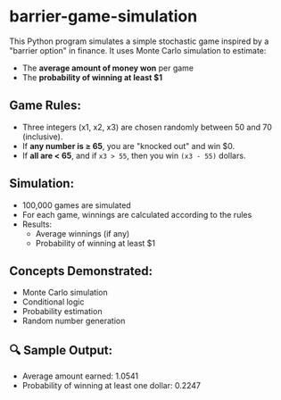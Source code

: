 # barrier-game-simulation

This Python program simulates a simple stochastic game inspired by a "barrier option" in finance. It uses Monte Carlo simulation to estimate:

- The **average amount of money won** per game
- The **probability of winning at least $1**

## Game Rules:

- Three integers (x1, x2, x3) are chosen randomly between 50 and 70 (inclusive).
- If **any number is ≥ 65**, you are "knocked out" and win $0.
- If **all are < 65**, and if `x3 > 55`, then you win `(x3 - 55)` dollars.

## Simulation:
- 100,000 games are simulated
- For each game, winnings are calculated according to the rules
- Results:
  - Average winnings (if any)
  - Probability of winning at least $1

## Concepts Demonstrated:
- Monte Carlo simulation
- Conditional logic
- Probability estimation
- Random number generation

## 🔍 Sample Output:

- Average amount earned: 1.0541
- Probability of winning at least one dollar: 0.2247
